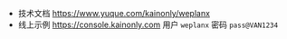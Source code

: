 - 技术文档 https://www.yuque.com/kainonly/weplanx
- 线上示例 https://console.kainonly.com 用户 `weplanx` 密码 `pass@VAN1234`